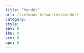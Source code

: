 ```yaml
---
title: "Vondel"
url: /liefmans-breweries/vondel/
category: 
style: 
abv: 0
ibu: 0
srm: 0
upc: 0
---
```


